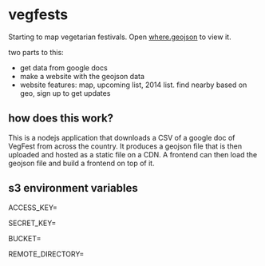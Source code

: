 vegfests
========

Starting to map vegetarian festivals. Open [where.geojson](https://github.com/drewrwilson/vegfests/blob/master/where.geojson) to view it.

two parts to this:
* get data from google docs
* make a website with the geojson data
* website features: map, upcoming list, 2014 list. find nearby based on geo, sign up to get updates


## how does this work?
This is a nodejs application that downloads a CSV of a google doc of VegFest from across the country. It produces a geojson file that is then uploaded and hosted as a static file on a CDN. A frontend can then load the geojson file and build a frontend on top of it.


## s3 environment variables
ACCESS_KEY=

SECRET_KEY=

BUCKET=

REMOTE_DIRECTORY=
